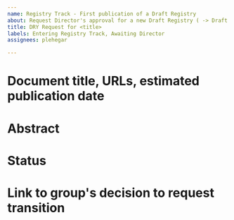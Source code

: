 ```yaml
---
name: Registry Track - First publication of a Draft Registry
about: Request Director's approval for a new Draft Registry ( -> Draft Registry)
title: DRY Request for <title>
labels: Entering Registry Track, Awaiting Director
assignees: plehegar

---
```


# Document title, URLs, estimated publication date

# Abstract

# Status

# Link to group's decision to request transition
